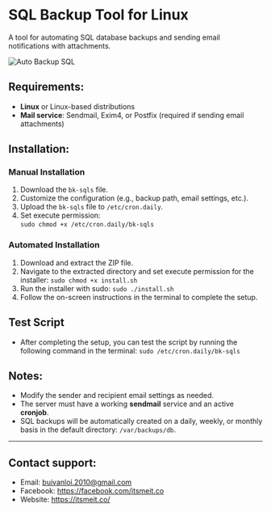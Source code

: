 # SQL Backup Tool for Linux
A tool for automating SQL database backups and sending email notifications with attachments.

![Auto Backup SQL](https://itsmeit.co/wp-content/uploads/2025/01/auto-back-up-sql.png)

## Requirements:
- **Linux** or Linux-based distributions
- **Mail service**: Sendmail, Exim4, or Postfix (required if sending email attachments)

## Installation:

### Manual Installation
1. Download the `bk-sqls` file.
2. Customize the configuration (e.g., backup path, email settings, etc.).
3. Upload the `bk-sqls` file to `/etc/cron.daily`.
4. Set execute permission:  
   `sudo chmod +x /etc/cron.daily/bk-sqls`

### Automated Installation
1. Download and extract the ZIP file.
2. Navigate to the extracted directory and set execute permission for the installer:
   `sudo chmod +x install.sh`
3. Run the installer with sudo:
   `sudo ./install.sh`
4. Follow the on-screen instructions in the terminal to complete the setup.

## Test Script
- After completing the setup, you can test the script by running the following command in the terminal:
  `sudo /etc/cron.daily/bk-sqls`

## Notes:
- Modify the sender and recipient email settings as needed.
- The server must have a working **sendmail** service and an active **cronjob**.
- SQL backups will be automatically created on a daily, weekly, or monthly basis in the default directory: `/var/backups/db`.

---
## Contact support: 
- Email: buivanloi.2010@gmail.com
- Facebook: https://facebook.com/itsmeit.co
- Website: https://itsmeit.co/

